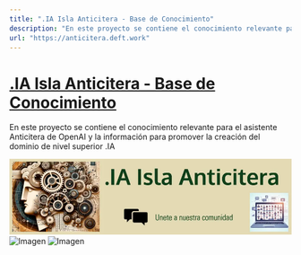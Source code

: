 ```yaml
---
title: ".IA Isla Anticitera - Base de Conocimiento"
description: "En este proyecto se contiene el conocimiento relevante para el asistente Anticitera de OpenAI y la información para promover la creación del dominio de nivel superior .IA"
url: "https://anticitera.deft.work"
---
```


# [.IA Isla Anticitera - Base de Conocimiento](https://anticitera.deft.work)

En este proyecto se contiene el conocimiento relevante para el asistente Anticitera de OpenAI y la información para promover la creación del dominio de nivel superior .IA

![Imagen](/img/Cabecera.webp)
![Imagen](https://avatars.githubusercontent.com/u/1455507?v=4)
![Imagen](https://github.com/elswork/anticitera.deft.work/assets/1455507/c5bc98b0-142a-4421-9e25-ebd9417a41b2)
